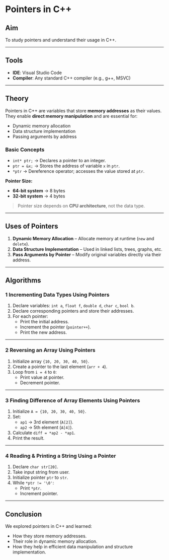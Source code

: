 
#  Pointers in C++

##  Aim  
To study pointers and understand their usage in C++.

---

##  Tools  
- **IDE**: Visual Studio Code  
- **Compiler**: Any standard C++ compiler (e.g., g++, MSVC)  

---

##  Theory  
Pointers in C++ are variables that store **memory addresses** as their values.  
They enable **direct memory manipulation** and are essential for:  
- Dynamic memory allocation  
- Data structure implementation  
- Passing arguments by address  

### **Basic Concepts**
- `int* ptr;` → Declares a pointer to an integer.  
- `ptr = &x;` → Stores the address of variable `x` in `ptr`.  
- `*ptr` → Dereference operator; accesses the value stored at `ptr`.

**Pointer Size:**  
- **64-bit system** → 8 bytes  
- **32-bit system** → 4 bytes  
> Pointer size depends on **CPU architecture**, not the data type.

---

##  Uses of Pointers  
1. **Dynamic Memory Allocation** – Allocate memory at runtime (`new` and `delete`).  
2. **Data Structure Implementation** – Used in linked lists, trees, graphs, etc.  
3. **Pass Arguments by Pointer** – Modify original variables directly via their address.  

---

##  Algorithms  

### **1️ Incrementing Data Types Using Pointers**
1. Declare variables: `int a`, `float f`, `double d`, `char c`, `bool b`.  
2. Declare corresponding pointers and store their addresses.  
3. For each pointer:  
   - Print the initial address.  
   - Increment the pointer (`pointer++`).  
   - Print the new address.  

---

### **2️ Reversing an Array Using Pointers**
1. Initialize array `{10, 20, 30, 40, 50}`.  
2. Create a pointer to the last element (`arr + 4`).  
3. Loop from `i = 4` to `0`:  
   - Print value at pointer.  
   - Decrement pointer.  

---

### **3️ Finding Difference of Array Elements Using Pointers**
1. Initialize `A = {10, 20, 30, 40, 50}`.  
2. Set:  
   - `ap1` → 3rd element (`A[2]`).  
   - `ap2` → 5th element (`A[4]`).  
3. Calculate `diff = *ap2 - *ap1`.  
4. Print the result.  

---

### **4️ Reading & Printing a String Using a Pointer**
1. Declare `char str[20]`.  
2. Take input string from user.  
3. Initialize pointer `ptr` to `str`.  
4. While `*ptr != '\0'`:  
   - Print `*ptr`.  
   - Increment pointer.  

---

##  Conclusion  
We explored pointers in C++ and learned:  
- How they store memory addresses.  
- Their role in dynamic memory allocation.  
- How they help in efficient data manipulation and structure implementation.  


